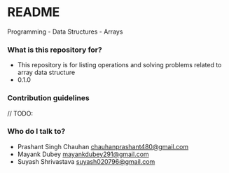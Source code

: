 # README #

Programming - Data Structures - Arrays

### What is this repository for? ###

* This repository is for listing operations and solving problems related to array data structure
* 0.1.0

### Contribution guidelines ###

// TODO:

### Who do I talk to? ###

* Prashant Singh Chauhan <chauhanprashant480@gmail.com>
* Mayank Dubey <mayankdubey291@gmail.com>
* Suyash Shrivastava <suyash020796@gmail.com>